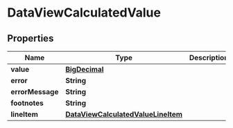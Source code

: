 

# DataViewCalculatedValue

## Properties

Name | Type | Description | Notes
------------ | ------------- | ------------- | -------------
**value** | [**BigDecimal**](BigDecimal.md) |  | 
**error** | **String** |  | 
**errorMessage** | **String** |  | 
**footnotes** | **String** |  | 
**lineItem** | [**DataViewCalculatedValueLineItem**](DataViewCalculatedValueLineItem.md) |  | 



